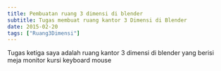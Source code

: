 ```yaml
---
title: Pembuatan ruang 3 dimensi di blender
subtitle: Tugas membuat ruang kantor 3 Dimensi di Blender 
date: 2015-02-20
tags: ["Ruang3Dimensi"]
---
```

Tugas ketiga saya adalah ruang kantor 3 dimensi di blender yang berisi meja monitor kursi keyboard mouse 

```
